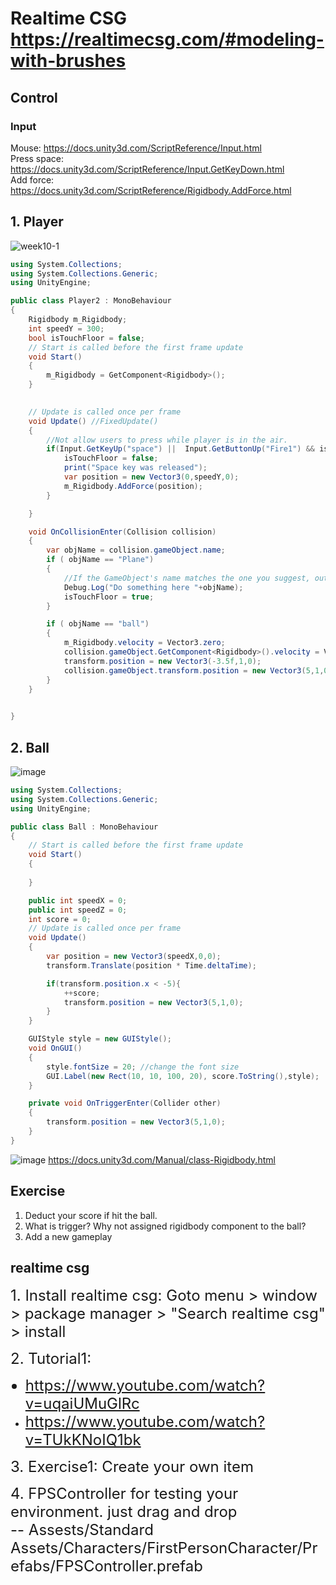 # Realtime CSG https://realtimecsg.com/#modeling-with-brushes
## Control
### Input
Mouse: https://docs.unity3d.com/ScriptReference/Input.html <br>
Press space: https://docs.unity3d.com/ScriptReference/Input.GetKeyDown.html <br>
Add force: https://docs.unity3d.com/ScriptReference/Rigidbody.AddForce.html

## 1. Player
![week10-1](https://user-images.githubusercontent.com/69342162/139366010-00096599-0e82-4963-a479-7d297bbd4f60.png)


``` c#
using System.Collections;
using System.Collections.Generic;
using UnityEngine;

public class Player2 : MonoBehaviour
{
    Rigidbody m_Rigidbody;
    int speedY = 300;
    bool isTouchFloor = false; 
    // Start is called before the first frame update
    void Start()
    {
        m_Rigidbody = GetComponent<Rigidbody>();
    }

   
    // Update is called once per frame
    void Update() //FixedUpdate()
    {
        //Not allow users to press while player is in the air.
        if(Input.GetKeyUp("space") ||  Input.GetButtonUp("Fire1") && isTouchFloor){
            isTouchFloor = false;
            print("Space key was released");
            var position = new Vector3(0,speedY,0);
            m_Rigidbody.AddForce(position);
        }

    }

    void OnCollisionEnter(Collision collision)
    {
        var objName = collision.gameObject.name;
        if ( objName == "Plane")
        {
            //If the GameObject's name matches the one you suggest, output this message in the console
            Debug.Log("Do something here "+objName);
            isTouchFloor = true;
        }

        if ( objName == "ball")
        {
            m_Rigidbody.velocity = Vector3.zero;
            collision.gameObject.GetComponent<Rigidbody>().velocity = Vector3.zero;
            transform.position = new Vector3(-3.5f,1,0);
            collision.gameObject.transform.position = new Vector3(5,1,0);
        }
    }

   
}
```

## 2. Ball

![image](https://user-images.githubusercontent.com/69342162/139366596-0e0932e7-22db-4950-99b7-cc20401c75fb.png)

``` c#
using System.Collections;
using System.Collections.Generic;
using UnityEngine;

public class Ball : MonoBehaviour
{
    // Start is called before the first frame update
    void Start()
    {
        
    }

    public int speedX = 0;
    public int speedZ = 0;
    int score = 0;
    // Update is called once per frame
    void Update()
    {
        var position = new Vector3(speedX,0,0);
        transform.Translate(position * Time.deltaTime);

        if(transform.position.x < -5){
            ++score;
            transform.position = new Vector3(5,1,0);
        } 
    }

    GUIStyle style = new GUIStyle();
    void OnGUI()
    {
        style.fontSize = 20; //change the font size
        GUI.Label(new Rect(10, 10, 100, 20), score.ToString(),style);
    }

    private void OnTriggerEnter(Collider other)
    {
        transform.position = new Vector3(5,1,0);
    }
}
```
![image](https://user-images.githubusercontent.com/69342162/139370817-cf675023-c68c-4ad5-a70c-265428d86880.png)
https://docs.unity3d.com/Manual/class-Rigidbody.html

## Exercise
1. Deduct your score if hit the ball.
2. What is trigger? Why not assigned rigidbody component to the ball?
3. Add a new gameplay

## realtime csg
<font size="5"> 1. Install realtime csg: Goto menu > window > package manager > "Search realtime csg" > install </font>

<font size="5"> 2. Tutorial1: <br>
   - https://www.youtube.com/watch?v=uqaiUMuGlRc <br>
   - https://www.youtube.com/watch?v=TUkKNoIQ1bk <br> </font>

<font size="5"> 3. Exercise1: Create your own item <br> </font>

<font size="5"> 4. FPSController for testing your environment. just drag and drop <br> 
   -- Assests/Standard Assets/Characters/FirstPersonCharacter/Prefabs/FPSController.prefab <br> </font>
